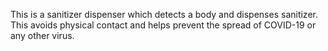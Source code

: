 This is a sanitizer dispenser which detects a body and dispenses sanitizer. This avoids physical contact and helps prevent the spread of COVID-19 or any other virus.
